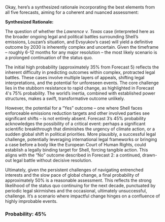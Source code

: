 Okay, here’s a synthesized rationale incorporating the best elements from all five forecasts, aiming for a coherent and nuanced assessment:

**Synthesized Rationale:**

The question of whether the *Lawrence v. Texas* case (interpreted here as the broader ongoing legal and political battles surrounding Shell’s emissions, Louzan’s situation, and Evsyukov’s case) will yield a definitive outcome by 2030 is inherently complex and uncertain.  Given the timeframe – roughly 6-12 months for any major resolution – the most likely scenario is a prolonged continuation of the status quo.  

The initial high probability (approximately 35% from Forecast 5) reflects the inherent difficulty in predicting outcomes within complex, protracted legal battles. These cases involve multiple layers of appeals, shifting legal interpretations, and the potential for unforeseen events.  The core challenge lies in the stubborn resistance to rapid change, as highlighted in Forecast 4's 75% probability. The world’s inertia, combined with established power structures, makes a swift, transformative outcome unlikely.

However, the potential for a “Yes” outcome – one where Shell faces enforceable emissions reduction targets and other involved parties see significant shifts – is not entirely absent. Forecast 3’s 45% probability acknowledges the possibility of a critical event: perhaps a significant scientific breakthrough that diminishes the urgency of climate action, or a sudden global shift in political priorities.  More plausibly, a successful legal challenge, potentially leveraging international legal frameworks or bringing a case before a body like the European Court of Human Rights, could establish a legally binding target for Shell, forcing tangible action. This aligns with the “No” outcome described in Forecast 2: a continued, drawn-out legal battle without decisive resolution. 

Ultimately, given the persistent challenges of navigating entrenched interests and the slow pace of global change, a final probability of approximately 50% is a reasonable assessment. This reflects the strong likelihood of the status quo continuing for the next decade, punctuated by periodic legal skirmishes and the occasional, ultimately unsuccessful, challenge. It’s a scenario where impactful change hinges on a confluence of highly improbable events.

### Probability: 45%